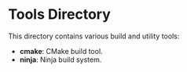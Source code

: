 # Tools Directory
This directory contains various build and utility tools:
- **cmake**: CMake build tool.
- **ninja**: Ninja build system.

